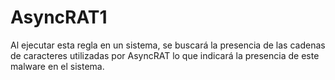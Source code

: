# AsyncRAT1
Al ejecutar esta regla en un sistema, se buscará la presencia de las cadenas de caracteres utilizadas por AsyncRAT
lo que indicará la presencia de este malware en el sistema. 
